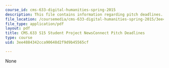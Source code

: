 ```yaml
---
course_id: cms-633-digital-humanities-spring-2015
description: This file contains information regarding pitch deadlines.
file_location: /coursemedia/cms-633-digital-humanities-spring-2015/3ee4884342cca90648d2f9d9b45565cf_MITCMS_633S15_Deadlines.pdf
file_type: application/pdf
layout: pdf
title: CMS.633 S15 Student Project NewsConnect Pitch Deadlines
type: course
uid: 3ee4884342cca90648d2f9d9b45565cf

---
```

None